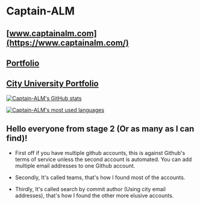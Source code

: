 # Captain-ALM

## [www.captainalm.com](https://www.captainalm.com/)

## [Portfolio](https://portfolio.captainalm.com/)

## [City University Portfolio](https://cityuni.captainalm.com/)

[![Captain-ALM's GitHub stats](https://github-readme-stats.vercel.app/api?username=captain-alm&show_icons=true&theme=onedark&include_all_commits=true&hide_border=true)](https://github.com/captain-alm)

[![Captain-ALM's most used languages](https://github-readme-stats.vercel.app/api/top-langs/?username=captain-alm&theme=onedark&hide_border=true)](https://github.com/captain-alm)

## Hello everyone from stage 2 (Or as many as I can find)!

- First off if you have multiple github accounts, this is against Github's terms of service unless the second account is automated. You can add multiple email addresses to one Github account.

- Secondly, It's called teams, that's how I found most of the accounts.

- Thirdly, It's called search by commit author (Using city email addresses), that's how I found the other more elusive accounts.
